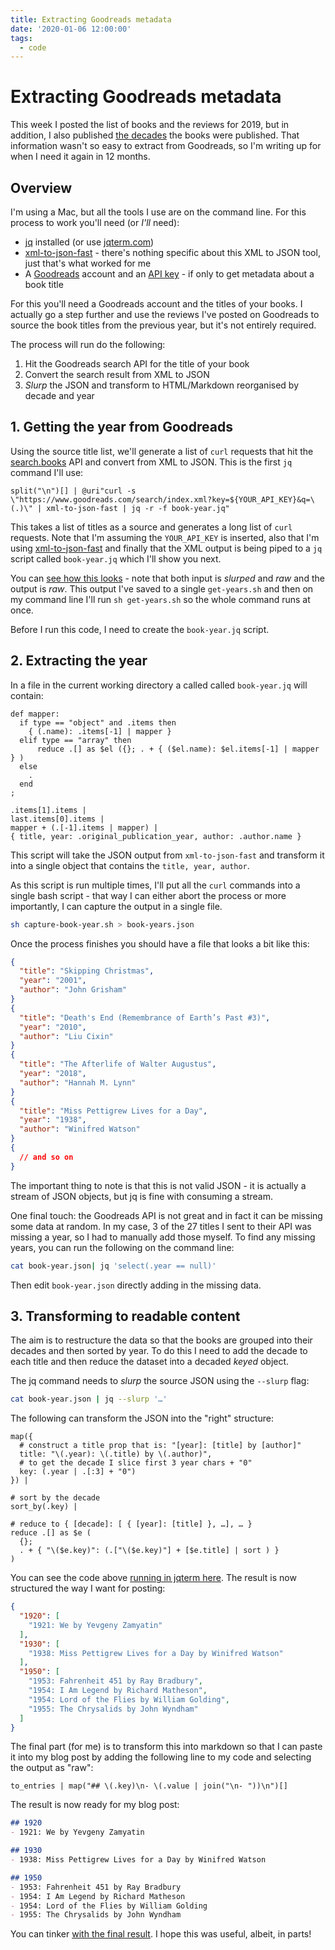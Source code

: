 ```yaml
---
title: Extracting Goodreads metadata
date: '2020-01-06 12:00:00'
tags:
  - code
---
```


# Extracting Goodreads metadata

This week I posted the list of books and the reviews for 2019, but in addition, I also published [the decades](/2020/01/02/books-i-read-in-2019#books-by-decade) the books were published. That information wasn't so easy to extract from Goodreads, so I'm writing up for when I need it again in 12 months.

<!--more-->

## Overview

I'm using a Mac, but all the tools I use are on the command line. For this process to work you'll need (or _I'll_ need):

- [jq](https://stedolan.github.io/jq/download/) installed (or use [jqterm.com](https://jqterm.com))
- [xml-to-json-fast](https://github.com/sinelaw/xml-to-json-fast) - there's nothing specific about this XML to JSON tool, just that's what worked for me
- A [Goodreads](https://www.goodreads.com) account and an [API key](https://www.goodreads.com/api/keys) - if only to get metadata about a book title

For this you'll need a Goodreads account and the titles of your books. I actually go a step further and use the reviews I've posted on Goodreads to source the book titles from the previous year, but it's not entirely required.

The process will run do the following:

1. Hit the Goodreads search API for the title of your book
2. Convert the search result from XML to JSON
3. _Slurp_ the JSON and transform to HTML/Markdown reorganised by decade and year

## 1. Getting the year from Goodreads

Using the source title list, we'll generate a list of `curl` requests that hit the [search.books](https://www.goodreads.com/api/index#search.books) API and convert from XML to JSON. This is the first `jq` command I'll use:

```jq
split("\n")[] | @uri"curl -s \"https://www.goodreads.com/search/index.xml?key=${YOUR_API_KEY}&q=\(.)\" | xml-to-json-fast | jq -r -f book-year.jq"
```

This takes a list of titles as a source and generates a long list of `curl` requests. Note that I'm assuming the `YOUR_API_KEY` is inserted, also that I'm using [xml-to-json-fast](https://github.com/sinelaw/xml-to-json-fast) and finally that the XML output is being piped to a `jq` script called `book-year.jq` which I'll show you next.

You can [see how this looks](https://jqterm.com/17d629b6c173c224232f8686a45a2998?query=split%28%22%5Cn%22%29%5B%5D%20%7C%20%40uri%22curl%20-s%20%5C%22https%3A%2F%2Fwww.goodreads.com%2Fsearch%2Findex.xml%3Fkey%3D%24%7BYOUR_API_KEY%7D%26q%3D%5C%28.%29%5C%22%20%7C%20xml-to-json-fast%20%7C%20jq%20-r%20-f%20book-year.jq%22&slurp=true&raw-input=true&raw=true) - note that both input is _slurped_ and _raw_ and the output is _raw_. This output I've saved to a single `get-years.sh` and then on my command line I'll run `sh get-years.sh` so the whole command runs at once.

Before I run this code, I need to create the `book-year.jq` script.

## 2. Extracting the year

In a file in the current working directory a called called `book-year.jq` will contain:

```jq
def mapper:
  if type == "object" and .items then
    { (.name): .items[-1] | mapper }
  elif type == "array" then
	  reduce .[] as $el ({}; . + { ($el.name): $el.items[-1] | mapper } )
  else
    .
  end
;

.items[1].items |
last.items[0].items |
mapper + (.[-1].items | mapper) |
{ title, year: .original_publication_year, author: .author.name }
```

This script will take the JSON output from `xml-to-json-fast` and transform it into a single object that contains the `title, year, author`.

As this script is run multiple times, I'll put all the `curl` commands into a single bash script - that way I can either abort the process or more importantly, I can capture the output in a single file.

```bash
sh capture-book-year.sh > book-years.json
```

Once the process finishes you should have a file that looks a bit like this:

```json
{
  "title": "Skipping Christmas",
  "year": "2001",
  "author": "John Grisham"
}
{
  "title": "Death's End (Remembrance of Earth’s Past #3)",
  "year": "2010",
  "author": "Liu Cixin"
}
{
  "title": "The Afterlife of Walter Augustus",
  "year": "2018",
  "author": "Hannah M. Lynn"
}
{
  "title": "Miss Pettigrew Lives for a Day",
  "year": "1938",
  "author": "Winifred Watson"
}
{
  // and so on
}
```

The important thing to note is that this is not valid JSON - it is actually a stream of JSON objects, but jq is fine with consuming a stream.

One final touch: the Goodreads API is not great and in fact it can be missing some data at random. In my case, 3 of the 27 titles I sent to their API was missing a year, so I had to manually add those myself. To find any missing years, you can run the following on the command line:

```sh
cat book-year.json| jq 'select(.year == null)'
```

Then edit `book-year.json` directly adding in the missing data.

## 3. Transforming to readable content

The aim is to restructure the data so that the books are grouped into their decades and then sorted by year. To do this I need to add the decade to each title and then reduce the dataset into a decaded _keyed_ object.

The jq command needs to _slurp_ the source JSON using the `--slurp` flag:

```sh
cat book-year.json | jq --slurp '…'
```

The following can transform the JSON into the "right" structure:

```jq
map({
  # construct a title prop that is: "[year]: [title] by [author]"
  title: "\(.year): \(.title) by \(.author)",
  # to get the decade I slice first 3 year chars + "0"
  key: (.year | .[:3] + "0")
}) |

# sort by the decade
sort_by(.key) |

# reduce to { [decade]: [ { [year]: [title] }, …], … }
reduce .[] as $e (
  {};
  . + { "\($e.key)": (.["\($e.key)"] + [$e.title] | sort ) }
)
```

You can see the code above [running in jqterm here](https://jqterm.com/9997b9955515e24339d1a0f80b7cbfa9?query=map%28%7B%0A%20%20title%3A%20%22%5C%28.year%29%3A%20%5C%28.title%29%20by%20%5C%28.author%29%22%2C%0A%20%20key%3A%20%28.year%20%7C%20.%5B%3A3%5D%20%2B%20%220%22%29%0A%7D%29%20%7C%0A%0Asort_by%28.key%29%20%7C%0A%0Areduce%20.%5B%5D%20as%20%24e%20%28%0A%20%20%7B%7D%3B%0A%20%20.%20%2B%20%7B%20%22%5C%28%24e.key%29%22%3A%20%28.%5B%22%5C%28%24e.key%29%22%5D%20%2B%20%5B%24e.title%5D%20%7C%20sort%20%29%20%7D%0A%29&slurp=true). The result is now structured the way I want for posting:

```json
{
  "1920": [
    "1921: We by Yevgeny Zamyatin"
  ],
  "1930": [
    "1938: Miss Pettigrew Lives for a Day by Winifred Watson"
  ],
  "1950": [
    "1953: Fahrenheit 451 by Ray Bradbury",
    "1954: I Am Legend by Richard Matheson",
    "1954: Lord of the Flies by William Golding",
    "1955: The Chrysalids by John Wyndham"
  ]
}
```

The final part (for me) is to transform this into markdown so that I can paste it into my blog post by adding the following line to my code and selecting the output as "raw":

```jq
to_entries | map("## \(.key)\n- \(.value | join("\n- "))\n")[]
```

The result is now ready for my blog post:

```markdown
## 1920
- 1921: We by Yevgeny Zamyatin

## 1930
- 1938: Miss Pettigrew Lives for a Day by Winifred Watson

## 1950
- 1953: Fahrenheit 451 by Ray Bradbury
- 1954: I Am Legend by Richard Matheson
- 1954: Lord of the Flies by William Golding
- 1955: The Chrysalids by John Wyndham
```

You can tinker [with the final result](https://jqterm.com/9997b9955515e24339d1a0f80b7cbfa9?query=map%28%7B%0A%20%20title%3A%20%22%5C%28.year%29%3A%20%5C%28.title%29%20by%20%5C%28.author%29%22%2C%0A%20%20key%3A%20%28.year%20%7C%20.%5B%3A3%5D%20%2B%20%220%22%29%0A%7D%29%20%7C%0A%0Asort_by%28.key%29%20%7C%0A%0Areduce%20.%5B%5D%20as%20%24e%20%28%0A%20%20%7B%7D%3B%0A%20%20.%20%2B%20%7B%20%22%5C%28%24e.key%29%22%3A%20%28.%5B%22%5C%28%24e.key%29%22%5D%20%2B%20%5B%24e.title%5D%20%7C%20sort%20%29%20%7D%0A%29%20%7C%0A%0Ato_entries%20%7C%20map%28%22%23%23%20%5C%28.key%29%5Cn-%20%5C%28.value%20%7C%20join%28%22%5Cn-%20%22%29%29%5Cn%22%29%5B%5D&slurp=true&raw=true). I hope this was useful, albeit, in parts!
